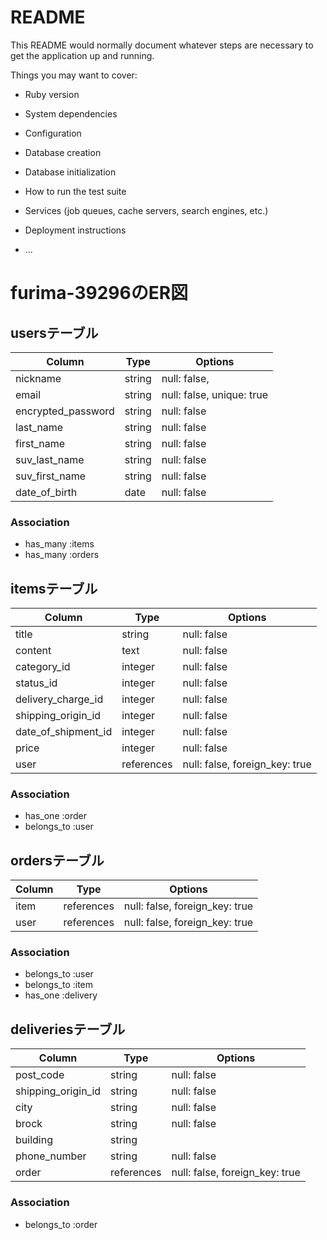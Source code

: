 # README

This README would normally document whatever steps are necessary to get the
application up and running.

Things you may want to cover:

* Ruby version

* System dependencies

* Configuration

* Database creation

* Database initialization

* How to run the test suite

* Services (job queues, cache servers, search engines, etc.)

* Deployment instructions

* ...



# furima-39296のER図

## usersテーブル

|  Column            |  Type      |  Options                       |
| ------------------ | ---------- | ------------------------------ |
| nickname           | string     | null: false,                   |
| email              | string     | null: false, unique: true      |
| encrypted_password | string     | null: false                    |
| last_name          | string     | null: false                    |
| first_name         | string     | null: false                    |
| suv_last_name      | string     | null: false                    |
| suv_first_name     | string     | null: false                    |
| date_of_birth      | date       | null: false                    |


### Association

- has_many :items
- has_many :orders


## itemsテーブル

|  Column            |  Type      |  Options                       |
| ------------------ | ---------- | ------------------------------ |
| title              | string     | null: false                    |
| content            | text       | null: false                    |
| category_id        | integer    | null: false                    |
| status_id          | integer    | null: false                    |
| delivery_charge_id | integer    | null: false                    |
| shipping_origin_id | integer    | null: false                    |
| date_of_shipment_id| integer    | null: false                    |
| price              | integer    | null: false                    |
| user               | references | null: false, foreign_key: true |

### Association

- has_one :order
- belongs_to :user



## ordersテーブル

|  Column            |  Type      |  Options                       |
| ------------------ | ---------- | ------------------------------ |
| item               | references | null: false, foreign_key: true |
| user               | references | null: false, foreign_key: true |

### Association

- belongs_to :user
- belongs_to :item
- has_one :delivery


## deliveriesテーブル

|  Column            |  Type      |  Options                       |
| ------------------ | ---------- | ------------------------------ |
| post_code          | string     | null: false                    |
| shipping_origin_id | string     | null: false                    |
| city               | string     | null: false                    |
| brock              | string     | null: false                    |
| building           | string     |                                |
| phone_number       | string     | null: false                    |
| order              | references | null: false, foreign_key: true |

### Association

- belongs_to :order
